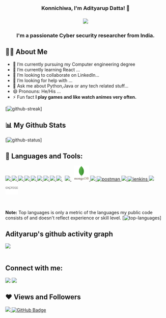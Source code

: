 <h3 align="center">Konnichiwa, I'm Adityarup Datta! 👋 </h3>

<h3 align="center"><img src="https://gifimage.net/wp-content/uploads/2017/10/hi-anime-gif-11.gif"  ></h3>


<h3 align="center">I'm a passionate Cyber security researcher from India.</h3>


## 🙋‍♂️ About Me

- 🔭 I’m currently pursuing my Computer engineering degree
- 🌱 I’m currently learning React ...
- 👯 I’m looking to collaborate on LinkedIn...
- 🤔 I’m looking for help with ...
- 💬 Ask me about Python,Java or any tech related stuff...
- 😄 Pronouns: He/His ...
- ⚡ Fun fact **I play games and like watch animes very often.**

[![github-streak](https://github-readme-streak-stats.herokuapp.com/?user=addycracker&theme=dark)]

## 📊 My Github Stats

[![github-status](https://github-readme-stats.vercel.app/api?username=addycracker)]
 
 
## 🚀 Languages and Tools:

<p align="left"> 
   <a href="https://www.java.com" target="_blank"> <img src="https://img.icons8.com/color/48/000000/java-coffee-cup-logo.png"/> </a>
    <a href="https://reactjs.org/" target="_blank"> <img src="https://img.icons8.com/color/48/000000/react-native.png"/> </a>
    <a href="https://spring.io/projects/spring-boot" target="_blank"> <img src="https://img.icons8.com/color/48/000000/spring-logo.png"/> </a> 
    <a href="https://developer.mozilla.org/en-US/docs/Web/JavaScript" target="_blank"> <img src="https://img.icons8.com/color/48/000000/javascript.png"/> </a> 
    <a href="https://www.w3.org/html/" target="_blank"> <img src="https://img.icons8.com/color/48/000000/html-5.png"/> </a> 
    <a href="https://www.w3schools.com/css/" target="_blank"> <img src="https://img.icons8.com/color/48/000000/css3.png"/> </a> 
    <a href="https://getbootstrap.com" target="_blank"> <img src="https://img.icons8.com/color/48/000000/bootstrap.png"/> </a> 
    <a href="https://www.python.org" target="_blank"> <img src="https://img.icons8.com/color/48/000000/python.png"/> </a> 
    <a style="padding-right:8px;" href="https://nodejs.org" target="_blank"> <img src="https://img.icons8.com/color/48/000000/nodejs.png"/> </a> 
    <a style="padding-right:8px;" href="https://www.mysql.com/" target="_blank"> <img src="https://img.icons8.com/fluent/50/000000/mysql-logo.png"/> </a>
    <a href="https://www.mongodb.com/" target="_blank"> <img src="https://raw.githubusercontent.com/devicons/devicon/master/icons/mongodb/mongodb-original-wordmark.svg" alt="mongodb" width="48" height="48"/> </a> 
    <a href="https://firebase.google.com/" target="_blank"> <img src="https://img.icons8.com/color/48/000000/firebase.png"/> </a> 
    <a href="https://postman.com" target="_blank"> <img src="https://www.vectorlogo.zone/logos/getpostman/getpostman-icon.svg" alt="postman" width="45" height="45"/> </a>   
    <a href="https://git-scm.com/" target="_blank"> <img src="https://img.icons8.com/color/48/000000/git.png"/> </a> 
    <a href="https://www.jenkins.io" target="_blank"> <img src="https://www.vectorlogo.zone/logos/jenkins/jenkins-icon.svg" alt="jenkins" width="48" height="48"/> </a> 
    <a href="https://redux.js.org" target="_blank"> <img src="https://img.icons8.com/color/48/000000/redux.png"/> </a>
    <a href="https://expressjs.com" target="_blank"> <img src="https://raw.githubusercontent.com/devicons/devicon/master/icons/express/express-original-wordmark.svg" alt="express" width="40" height="40"/> </a>
  
</p>


<br/> 
 
 <b>Note:</b> Top languages is only a metric of the languages my public code consists of and doesn't reflect experience or skill level.
[![top-languages](https://github-readme-stats.vercel.app/api/top-langs/?username=addycracker&layout=compact)]

 



## Adityarup's github activity graph
<img src="https://activity-graph.herokuapp.com/graph?username=addycracker&theme=dracula">
<br/>
<br/>

## Connect with me:
<p align="left">

<a href = "https://in.linkedin.com/in/adityarup-datta-775b7b1b3"><img src="https://img.icons8.com/fluent/48/000000/linkedin.png"/></a>
<a href = "https://twitter.com/adityarupd"><img src="https://img.icons8.com/fluent/48/000000/twitter.png"/></a>



</p>

## ❤ Views and Followers
<a href="https://github.com/Meghna-DAS/github-profile-views-counter">
    <img src="https://komarev.com/ghpvc/?username=addycracker">
</a>
<a href="https://github.com/addycracker?tab=followers"><img src="https://img.shields.io/github/followers/addycracker?label=Followers&style=social" alt="GitHub Badge"></a>
